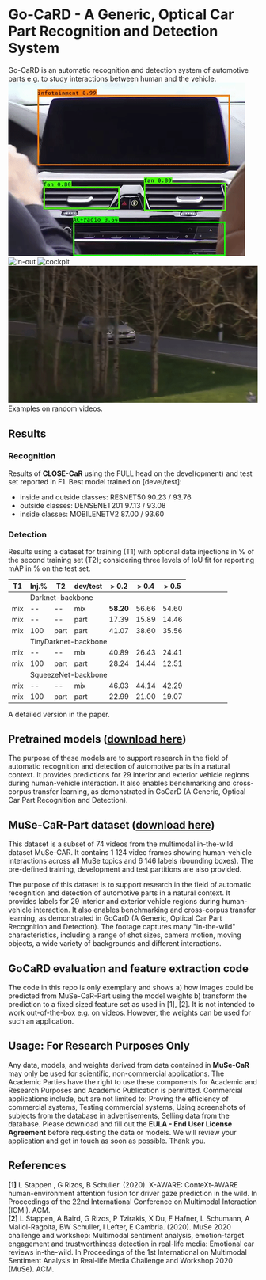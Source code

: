 # Go-CaRD - A Generic, Optical Car Part Recognition and Detection System

Go-CaRD is an automatic recognition and detection system of automotive parts e.g. to study interactions between human and the vehicle.
![interaction](https://github.com/lstappen/GoCaRD/blob/main/img/interaction.gif)
![in-out](https://github.com/lstappen/GoCaRD/blob/main/img/in-out.gif)
![cockpit](https://github.com/lstappen/GoCaRD/blob/main/img/cockpit.gif)
![distance-to-close](https://github.com/lstappen/GoCaRD/blob/main/img/distance-to-close.gif)
Examples on random videos.
<!---[GoCarD Example](https://github.com/lstappen/GoCarD/blob/main/img/example_MuSe_CaR.png?raw=true))-->

## Results
### Recognition 

Results of **CLOSE-CaR** using the FULL head on the devel(opment) and test set reported in F1. 
Best model trained on [devel/test]:
- inside and outside classes: RESNET50 90.23 / 93.76
- outside classes: DENSENET201 97.13 / 93.08 
- inside classes: MOBILENETV2 87.00 / 93.60

### Detection 

Results using a dataset for training (T1) with optional data injections in % of the second training set (T2); considering three levels of IoU fit for reporting mAP in  % on the test set.

| T1  | Inj.% | T2   | dev/test | > 0.2 | > 0.4 | > 0.5 |
|-----|----------|------|----------|-------|-------|-------|
|<td colspan=7>Darknet-backbone
| mix | --       | --   | mix      | **58.20** | 56.66 | 54.60 |
| mix | --       | --   | part     | 17.39 | 15.89 | 14.46 |
| mix | 100    | part | part     | 41.07 | 38.60 | 35.56 |
|<td colspan=7>TinyDarknet-backbone   |
| mix | --       | --   | mix      | 40.89 | 26.43 | 24.41 |
| mix | 100    | part | part     | 28.24 | 14.44 | 12.51 |
|<td colspan=7>SqueezeNet-backbone   |
| mix | --       | --   | mix      | 46.03 | 44.14 | 42.29 |
| mix | 100    | part | part     | 22.99 | 21.00 | 19.07 |

A detailed version in the paper.

## Pretrained models ([download here](https://zenodo.org/record/4453520)) 

The purpose of these models are to support research in the field of automatic recognition and detection of automotive parts in a natural context. It provides predictions for 29 interior and exterior vehicle regions during human-vehicle interaction. It also enables benchmarking and cross-corpus transfer learning, as demonstrated in GoCarD (A Generic, Optical Car Part Recognition and Detection).


## MuSe-CaR-Part dataset ([download here](https://zenodo.org/record/4450468)) 

This dataset is a subset of 74 videos from the multimodal in-the-wild dataset MuSe-CAR. It contains 1 124 video frames showing human-vehicle interactions across all MuSe topics and 6 146 labels (bounding boxes). The pre-defined training, development and test partitions are also provided. 

The purpose of this dataset is to support research in the field of automatic recognition and detection of automotive parts in a natural context. It provides labels for 29 interior and exterior vehicle regions during human-vehicle interaction. It also enables benchmarking and cross-corpus transfer learning, as demonstrated in GoCarD (A Generic, Optical Car Part Recognition and Detection). The footage captures many "in-the-wild" characteristics, including a range of shot sizes, camera motion, moving objects, a wide variety of backgrounds and different interactions. 

## GoCaRD evaluation and feature extraction code 
The code in this repo is only exemplary and shows a) how images could be predicted from MuSe-CaR-Part using the model weights b) transform the prediction to a fixed sized feature set as used in [1], [2]. It is not intended to work out-of-the-box e.g. on videos. However, the weights can be used for such an application.

## Usage: For Research Purposes Only

Any data, models, and weights derived from data contained in **MuSe-CaR** may only be used for scientific, non-commercial applications. The Academic Parties have the right to use these components for Academic and Research Purposes and Academic Publication is permitted. Commercial applications include, but are not limited to: Proving the efficiency of commercial systems, Testing commercial systems, Using screenshots of subjects from the database in advertisements, Selling data from the database. Please download and fill out the **EULA - End User License Agreement** before requesting the data or models. We will review your application and get in touch as soon as possible. Thank you.


## References
**[1]** L Stappen , G Rizos, B Schuller. (2020). X-AWARE: ConteXt-AWARE human-environment attention fusion for driver gaze prediction in the wild. In Proceedings of the 22nd International Conference on Multimodal Interaction (ICMI). ACM.<br>
**[2]** L Stappen, A Baird, G Rizos, P Tzirakis, X Du, F Hafner, L Schumann, A Mallol-Ragolta, BW Schuller, I Lefter, E Cambria. (2020). MuSe 2020 challenge and workshop: Multimodal sentiment analysis, emotion-target engagement and trustworthiness detection in real-life media: Emotional car reviews in-the-wild. In Proceedings of the 1st International on Multimodal Sentiment Analysis in Real-life Media Challenge and Workshop 2020 (MuSe). ACM.
